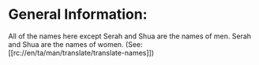 # General Information:

All of the names here except Serah and Shua are the names of men. Serah and Shua are the names of women. (See: [[rc://en/ta/man/translate/translate-names]])

